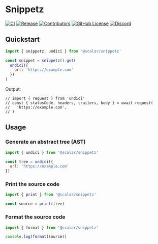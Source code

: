 # Snippetz

[![CI](https://github.com/scalar/snippetz/actions/workflows/ci.yml/badge.svg)](https://github.com/scalar/snippetz/actions/workflows/ci.yml)
[![Release](https://github.com/scalar/snippetz/actions/workflows/release.yml/badge.svg)](https://github.com/scalar/snippetz/actions/workflows/release.yml)
[![Contributors](https://img.shields.io/github/contributors/scalar/snippetz)](https://github.com/scalar/snippetz/graphs/contributors)
[![GitHub License](https://img.shields.io/github/license/scalar/snippetz)](https://github.com/scalar/snippetz/blob/main/LICENSE)
[![Discord](https://img.shields.io/discord/1135330207960678410?style=flat&color=5865F2)](https://discord.gg/8HeZcRGPFS)

## Quickstart

```js
import { snippetz, undici } from '@scalar/snippetz'

const snippet = snippetz().get(
  undici({
    url: 'https://example.com'
  })
)
```

<!-- ```js
import { format, print, undici } from '@scalar/snippetz'

const tree = undici({
  url: 'https://example.com'
})

console.log(format(print(tree)))
``` -->

Output:

```
// import { request } from 'undici'
// const { statusCode, headers, trailers, body } = await request(
//   'https://example.com',
// )
```

## Usage

### Generate an abstract tree (AST)

```js
import { undici } from '@scalar/snippetz'

const tree = undici({
  url: 'https://example.com'
})
```

### Print the source code

```js
import { print } from '@scalar/snippetz'

const source = print(tree)
```

### Format the source code

```js
import { format } from '@scalar/snippetz'

console.log(format(source))
```